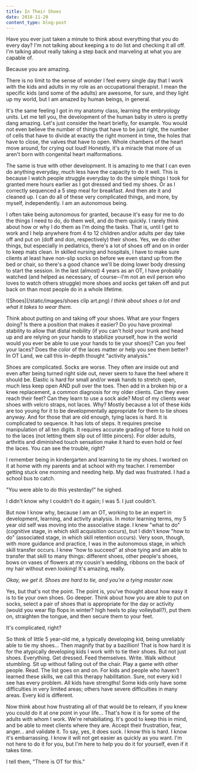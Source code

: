```yaml
---
title: In Their Shoes
date: 2018-11-20
content_type: blog-post
---
```

Have you ever just taken a minute to think about everything that you do every day? I'm not talking about keeping a to do list and checking it all off. I'm talking about really taking a step back and marveling at what you are capable of.

Because you are amazing.

There is no limit to the sense of wonder I feel every single day that I work with the kids and adults in my role as an occupational therapist. I mean the specific kids (and some of the adults) are awesome, for sure, and they light up my world, but I am amazed by human beings, in general. 

It's the same feeling I got in my anatomy class, learning the embryology units. Let me tell you, the development of the human baby in utero is pretty dang amazing. Let's just consider the heart briefly, for example. You would not even believe the number of things that have to be just right, the number of cells that have to divide at exactly the right moment in time, the holes that have to close, the valves that have to open. Whole chambers of the heart move around, for crying out loud! Honestly, it's a miracle that more of us aren't born with congenital heart malformations.

The same is true with other development. It is amazing to me that I can even do anything everyday, much less have the capacity to do it well. This is because I watch people struggle everyday to do the simple things I took for granted mere hours earlier as I got dressed and tied my shoes. Or as I correctly sequenced a 5 step meal for breakfast. And then ate it and cleaned up. I can do all of these very complicated things, and more, by myself, independently. I am an autonomous being. 

I often take being autonomous for granted, because it's easy for me to do the things I need to do, do them well, and do them quickly. I rarely think about how or why I do them as I'm doing the tasks. That is, until I get to work and I help anywhere from 4 to 12 children and/or adults per day take off and put on (doff and don, respectively) their shoes. Yes, we do other things, but especially in pediatrics, there's a lot of shoes off and on in order to keep mats clean. In skilled nursing and hospitals, I have to make sure clients at least have non-slip socks on before we even stand up from the bed or chair, so there's a good chance we'll be doing lower body dressing to start the session. In the last (almost) 4 years as an OT, I have probably watched (and helped as necessary, of course--I'm not an evil person who loves to watch others struggle) more shoes and socks get taken off and put back on than most people do in a whole lifetime. 

![Shoes](/static/images/shoes clip art.png)
*I think about shoes a lot and what it takes to wear them.*

Think about putting on and taking off your shoes. What are your fingers doing? Is there a position that makes it easier? Do you have proximal stability to allow that distal mobility (if you can't hold your trunk and head up and are relying on your hands to stabilize yourself, how in the world would you ever be able to use your hands to tie your shoes)? Can you feel your laces? Does the color of the laces matter or help you see them better? In OT Land, we call this in-depth thought "activity analysis."

Shoes are complicated. Socks are worse. They often are inside out and even after being turned right side out, never seem to have the heel where it should be. Elastic is hard for small and/or weak hands to stretch open, much less keep open AND pull over the toes. Then add in a broken hip or a knee replacement, a common diagnosis for my older clients. Can they even reach their feet? Can they learn to use a sock aide? Most of my clients wear shoes with velcro straps, not laces. Why? Mostly because a lot of these kids are too young for it to be developmentally appropriate for them to tie shoes anyway. And for those that are old enough, tying laces is hard. It is complicated to sequence. It has lots of steps. It requires precise manipulation of all ten digits. It requires accurate grading of force to hold on to the laces (not letting them slip out of little pincers). For older adults, arthritis and diminished touch sensation make it hard to even hold or feel the laces. You can see the trouble, right? 

I remember being in kindergarten and learning to tie my shoes. I worked on it at home with my parents and at school with my teacher. I remember getting stuck one morning and needing help. My dad was frustrated. I had a school bus to catch.

"You were able to do this yesterday!" he sighed.

I didn't know why I couldn't do it again; I was 5. I just couldn't.

But now I know why, because I am an OT, working to be an expert in development, learning, and activity analysis. In motor learning terms, my 5 year old self was moving into the associative stage. I knew "what to do" (cognitive stage, in which skill acquisition occurs), but I didn't know "how to do" (associated stage, in which skill retention occurs). Very soon, though, with more guidance and practice, I was in the autonomous stage, in which skill transfer occurs. I knew "how to succeed" at shoe tying and am able to transfer that skill to many things: different shoes, other people's shoes, bows on vases of flowers at my cousin's wedding, ribbons on the back of my hair without even looking! It's amazing, really.

*Okay, we get it. Shoes are hard to tie, and you're a tying master now.*

Yes, but that's not the point. The point is, you've thought about how easy it is to tie your own shoes. Go deeper. Think about how you are able to put on socks, select a pair of shoes that is appropriate for the day or activity (would you wear flip flops in winter? high heels to play volleyball?), put them on, straighten the tongue, and then secure them to your feet.  

It's complicated, right?

So think of little 5 year-old me, a typically developing kid, being unreliably able to tie my shoes... Then magnify that by a bazillion! That is how hard it is for the atypically developing kids I work with to tie their shoes. But not just shoes. Everything. Get dressed. Feed themselves. Write. Walk without stumbling. Sit up without falling out of the chair. Play a game with other people. Read. The list goes on and on. For kids and people who haven't learned these skills, we call this therapy habilitation. Sure, not every kid I see has every problem. All kids have strengths! Some kids only have some difficulties in very limited areas; others have severe difficulties in many areas. Every kid is different. 

Now think about how frustrating all of that would be to relearn, if you knew you could do it at one point in your life... That's how it is for some of the adults with whom I work. We're rehabiliating. It's good to keep this in mind, and be able to meet clients where they are. Accept their frustration, fear, anger... and validate it. To say, yes, it does suck. I know this is hard. I know it's embarrassing. I know it will not get easier as quickly as you want. I'm not here to do it for you, but I'm here to help you do it for yourself, even if it takes time.

I tell them, "There is OT for this."